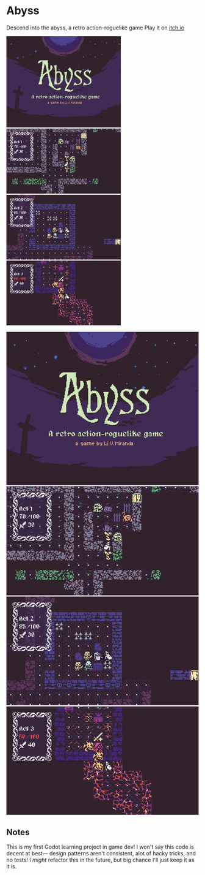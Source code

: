 # Abyss

Descend into the abyss, a retro action-roguelike game
Play it on [itch.io](https://ljvmiranda921.itch.io/abyss)

<img src="screenshots/TitleCard.png" width="300">
<img src="screenshots/act1.png" width="300">
<img src="screenshots/act2.png" width="300">
<img src="screenshots/act3.png" width="300">

![](screenshots/TitleCard.png)
![](screenshots/act1.png)
![](screenshots/act2.png)
![](screenshots/act3.png)

## Notes

This is my first Godot learning project in game dev! I won't say this code is
decent at best&mdash; design patterns aren't consistent, alot of hacky tricks,
and no tests! I *might* refactor this in the future, but big chance I'll just
keep it as it is.

